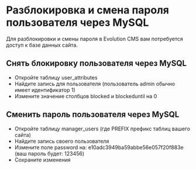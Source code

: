 # Разблокировка и смена пароля пользователя через MySQL #

Для разблокировки и смены пароля в Evolution CMS вам потребуется доступ к базе данных сайта.

## Снять блокировку пользователя через MySQL ##

* Откройте таблицу user_attributes
* Найдите запись для пользователя (пользователь admin обычно имеет идентификатор 1)
* Измените значение столбцов blocked и blockeduntil на 0


## Сменить пароль пользователя через MySQL ##

* Откройте таблицу manager_users (где PREFIX префикс таблиц вашего сайта)
* Найдите запись своего пользователя
* Измените поле password на: e10adc3949ba59abbe56e057f20f883e (ваш пароль будет: 123456)
* Сохраните изменения

